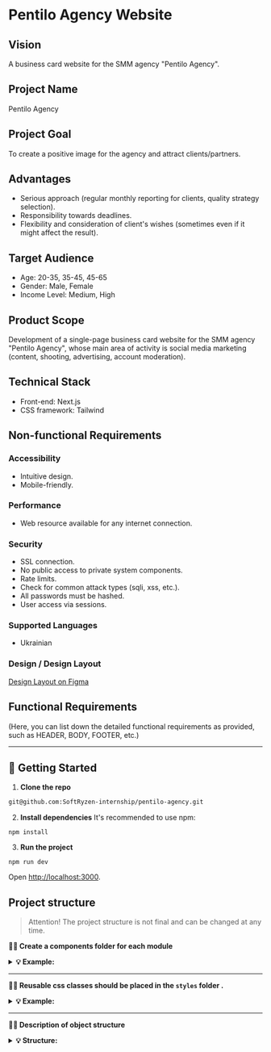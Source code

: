 # Pentilo Agency Website
## Vision
A business card website for the SMM agency "Pentilo Agency".
## Project Name
Pentilo Agency
## Project Goal
To create a positive image for the agency and attract clients/partners.
## Advantages
- Serious approach (regular monthly reporting for clients, quality strategy selection).
- Responsibility towards deadlines.
- Flexibility and consideration of client's wishes (sometimes even if it might affect the result).
## Target Audience
- Age: 20-35, 35-45, 45-65
- Gender: Male, Female
- Income Level: Medium, High
## Product Scope
Development of a single-page business card website for the SMM agency "Pentilo Agency", whose main area of activity is social media marketing (content, shooting, advertising, account moderation).
## Technical Stack
- Front-end: Next.js
- CSS framework: Tailwind
## Non-functional Requirements
### Accessibility
- Intuitive design.
- Mobile-friendly.
### Performance
- Web resource available for any internet connection.
### Security
- SSL connection.
- No public access to private system components.
- Rate limits.
- Check for common attack types (sqli, xss, etc.).
- All passwords must be hashed.
- User access via sessions.
### Supported Languages
- Ukrainian
### Design / Design Layout
[Design Layout on Figma](https://www.figma.com/file/6sZXbMHRLl7lzcZykvfDNO/Pentilo-Agency-Website?type=design&node-id=323-8&mode=design&t=YxWCtpz2RaH0VYH3-0)

## Functional Requirements
(Here, you can list down the detailed functional requirements as provided, such as HEADER, BODY, FOOTER, etc.)

---

## 🥁 Getting Started
1. **Clone the repo**
```bash
git@github.com:SoftRyzen-internship/pentilo-agency.git
```
2. **Install dependencies**
It's recommended to use npm:
```
npm install
```
3. **Run the project**
```
npm run dev
```
Open [http://localhost:3000](http://localhost:3000).

## Project structure

> Attention! The project structure is not final and can be changed at any time.

**💁‍♀️ Create a components folder for each module**

<details>

<summary><b>💡 Example:</b></summary>

<br/>

```
# ✅ Good

├── layout
    ├── Header
        ├── index.ts
        ├── Header.tsx
    ├── Footer
        ├── index.ts
        ├── Footer.tsx
```

</details>

---

**💁‍♀️ Reusable css classes should be placed in the `styles` folder .**

<details>

<summary><b>💡 Example:</b></summary>

<br/>

```css
/*globals.css */

@layer components {
  .your-class {
    @apply ...;
  }
}
```

</details>

---

**💁‍♀️ Description of object structure**

<details>
<summary><b>💡 Structure: </b></summary>
<br/>
```
|-- components -> folder with reusable components
  |-- NameComponent -> folders for each component
    |-- NameComponent.tsx -> main component
    |-- index.ts -> file for re-export
|-- layout -> components that are used as a main template
|-- app -> pages and routing
|-- public -> static files
|-- styles -> global styles

<!-- You can create these folders already in work -->
|-- data -> data for the project ( from graphql, json, etc.)
|-- hooks -> custom users hooks
|-- utils -> helpers, functions, etc.
```

</details>

---
## 📚 Components API
Each component has its own API. You can find it in the component's folder. This is a list of more common components and their API.
This is example of API for component `Heading`

<details>
<summary><b>Heading</b></summary>
<br/>
| Prop          | Default     | Description                                     |
| --------------| ----------- | ----------------------------------------------- |
| `tag`         | `h2`        | choose the tag of title you'd need: `h1` - `h3` |
| `variant`     | `primary`   | `main`, `primary`, `secondary`, `tertiary`      |
| `children`    | `undefined` | required, any content                           |
| `className`   | `undefined` | add custom or additional css class you'd need   |
| `data-shadow` | `undefined` | add text as a shadow decoration of the element  |
</details>
---
